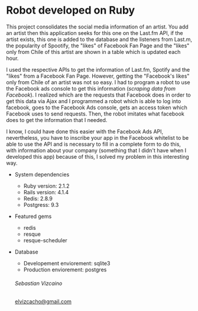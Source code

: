 # Robot developed on Ruby


This project consolidates the social media information of an artist. You add an artist then this application seeks for this one on the Last.fm API, if the artist exists, this one is added to the database and the listeners from Last.m, the popularity of Spootify, the "likes" of Facebook Fan Page and the "likes" only from Chile of this artist are shown in a table which is updated each hour. 

I used the respective APIs to get the information of Last.fm, Spotify and the "likes" from a Facebook Fan Page. However, getting the "Facebook's likes" only from Chile of an artist was not so easy. I had to program a robot to use the Facebook ads console to get this information (_scraping data from Facebook_). I realized which are the requests that Facebook does in order to get this data via Ajax and I programmed a robot which is able to log into facebook, goes to the Facebook Ads console, gets an access token which Facebook uses to send requests. Then, the robot imitates what facebook does to get the information that I needed.

I know, I could have done this easier with the Facebook Ads API, nevertheless, you have to inscribe your app in the Facebook whitelist to be able to use the API and is necessary to fill in a complete form to do this, with information about your company (something that I didn't have when I developed this app) because of this, I solved my problem in this interesting way.


* System dependencies
  - Ruby version: 2.1.2
  - Rails version: 4.1.4
  - Redis: 2.8.9
  - Postgress: 9.3

* Featured gems
  - redis
  - resque
  - resque-scheduler

* Database
  - Developement enviorement: sqlite3
  - Production enviorement: postgres


  ###### Sebastian Vizcaino
  elvizcacho@gmail.com